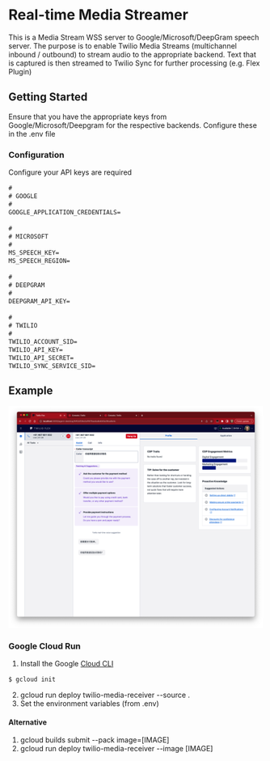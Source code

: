 # Real-time Media Streamer

This is a Media Stream WSS server to Google/Microsoft/DeepGram speech server. The purpose is to enable Twilio Media Streams (multichannel inbound / outbound) to stream audio to the appropriate backend. Text that is captured is then streamed to Twilio Sync for further processing (e.g. Flex Plugin)

## Getting Started
Ensure that you have the appropriate keys from Google/Microsoft/Deepgram for the respective backends. Configure these in the .env file


### Configuration
Configure your API keys are required
```env
#
# GOOGLE
#
GOOGLE_APPLICATION_CREDENTIALS=

#
# MICROSOFT
#
MS_SPEECH_KEY=
MS_SPEECH_REGION=

#
# DEEPGRAM
#
DEEPGRAM_API_KEY=

#
# TWILIO
#
TWILIO_ACCOUNT_SID=
TWILIO_API_KEY=
TWILIO_API_SECRET=
TWILIO_SYNC_SERVICE_SID=
```

## Example
![Demo](/docs/example.png)

### Google Cloud Run

1. Install the Google [Cloud CLI](https://cloud.google.com/sdk/docs/install)
```sh
$ gcloud init
```
2. gcloud run deploy twilio-media-receiver --source .
3. Set the environment variables (from .env)


#### Alternative
1. gcloud builds submit --pack image=[IMAGE]
2. gcloud run deploy twilio-media-receiver --image [IMAGE]